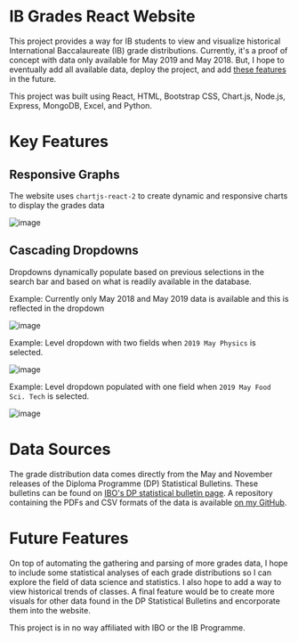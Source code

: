 # IB Grades React Website

This project provides a way for IB students to view and visualize historical International Baccalaureate (IB) grade distributions. Currently, it's a proof of concept with data only available for May 2019 and May 2018. But, I hope to eventually add all available data, deploy the project, and add [these features](https://github.com/chrischang5/ibgrades#future-features) in the future.

This project was built using React, HTML, Bootstrap CSS, Chart.js, Node.js, Express, MongoDB, Excel, and Python.

# Key Features

## Responsive Graphs
The website uses `chartjs-react-2` to create dynamic and responsive charts to display the grades data

![image](https://user-images.githubusercontent.com/64388914/148728441-f9bc9505-3e5f-4706-bbb7-bc3bd0715815.png)

## Cascading Dropdowns
Dropdowns dynamically populate based on previous selections in the search bar and based on what is readily available in the database.

Example: Currently only May 2018 and May 2019 data is available and this is reflected in the dropdown

![image](https://user-images.githubusercontent.com/64388914/149018872-e6cfde4e-01a9-4f0a-a0ed-eadad0f43962.png)

Example: Level dropdown with two fields when `2019 May Physics` is selected. 

![image](https://user-images.githubusercontent.com/64388914/148728547-f211507b-01a2-408a-87a0-0dc2884c2da9.png)

Example: Level dropdown populated with one field when `2019 May Food Sci. Tech` is selected.

![image](https://user-images.githubusercontent.com/64388914/148728617-8d6608a1-965b-4339-abae-8d5dc2c607ae.png)

# Data Sources
The grade distribution data comes directly from the May and November releases of the Diploma Programme (DP) Statistical Bulletins. These bulletins can be found on [IBO's DP statistical bulletin page](https://www.ibo.org/about-the-ib/facts-and-figures/statistical-bulletins/diploma-programme-statistical-bulletin/).
A repository containing the PDFs and CSV formats of the data is available [on my GitHub](https://github.com/chrischang5/ibgrades-data).

# Future Features
On top of automating the gathering and parsing of more grades data, I hope to include some statistical analyses of each grade distributions so I can explore the field of data science and statistics. I also hope to add a way to view historical trends of classes. A final feature would be to create more visuals for other data found in the DP Statistical Bulletins and encorporate them into the website.

This project is in no way affiliated with IBO or the IB Programme.
